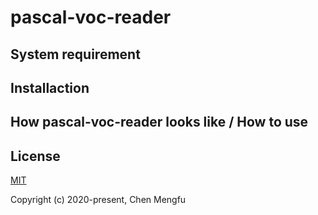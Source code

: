 # pascal-voc-reader
## System requirement
## Installaction
## How pascal-voc-reader looks like / How to use
## License

[MIT](http://opensource.org/licenses/MIT)

Copyright (c) 2020-present, Chen Mengfu